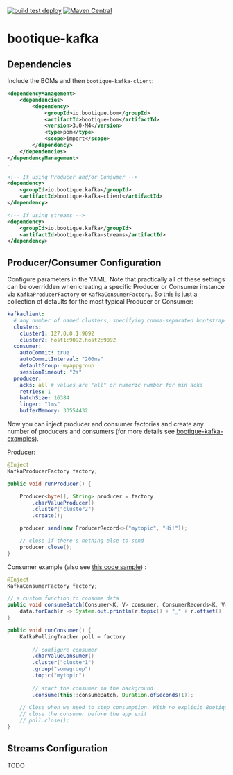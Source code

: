 <!--
  Licensed to ObjectStyle LLC under one
  or more contributor license agreements.  See the NOTICE file
  distributed with this work for additional information
  regarding copyright ownership.  The ObjectStyle LLC licenses
  this file to you under the Apache License, Version 2.0 (the
  "License"); you may not use this file except in compliance
  with the License.  You may obtain a copy of the License at

    http://www.apache.org/licenses/LICENSE-2.0

  Unless required by applicable law or agreed to in writing,
  software distributed under the License is distributed on an
  "AS IS" BASIS, WITHOUT WARRANTIES OR CONDITIONS OF ANY
  KIND, either express or implied.  See the License for the
  specific language governing permissions and limitations
  under the License.
  -->

[![build test deploy](https://github.com/bootique/bootique-kafka/actions/workflows/maven.yml/badge.svg)](https://github.com/bootique/bootique-kafka/actions/workflows/maven.yml)
[![Maven Central](https://img.shields.io/maven-central/v/io.bootique.kafka/bootique-kafka-client.svg?colorB=brightgreen)](https://search.maven.org/artifact/io.bootique.kafka/bootique-kafka-client/)

# bootique-kafka

## Dependencies

Include the BOMs and then ```bootique-kafka-client```:
```xml
<dependencyManagement>
    <dependencies>
        <dependency>
            <groupId>io.bootique.bom</groupId>
            <artifactId>bootique-bom</artifactId>
            <version>3.0-M4</version>
            <type>pom</type>
            <scope>import</scope>
        </dependency>
    </dependencies>
</dependencyManagement>
...

<!-- If using Producer and/or Consumer -->
<dependency>
	<groupId>io.bootique.kafka</groupId>
	<artifactId>bootique-kafka-client</artifactId>
</dependency>

<!-- If using streams -->
<dependency>
	<groupId>io.bootique.kafka</groupId>
	<artifactId>bootique-kafka-streams</artifactId>
</dependency>
```


## Producer/Consumer Configuration

Configure parameters in the YAML. Note that practically all of these settings can be overridden when creating a
specific Producer or Consumer instance via `KafkaProducerFactory` or `KafkaConsumerFactory`. So this is just a
collection of defaults for the most typical Producer or Consumer:

```yaml
kafkaclient:
  # any number of named clusters, specifying comma-separated bootstrap Kafka servers for each.
  clusters:
    cluster1: 127.0.0.1:9092
    cluster2: host1:9092,host2:9092
  consumer:
    autoCommit: true
    autoCommitInterval: "200ms"
    defaultGroup: myappgroup
    sessionTimeout: "2s"
  producer:
    acks: all # values are "all" or numeric number for min acks
    retries: 1
    batchSize: 16384
    linger: "1ms"
    bufferMemory: 33554432
```

Now you can inject producer and consumer factories and create any number of producers and consumers (for more details
see [bootique-kafka-examples](https://github.com/bootique-examples/bootique-kafka-examples)).

Producer:
```java
@Inject
KafkaProducerFactory factory;

public void runProducer() {

    Producer<byte[], String> producer = factory
        .charValueProducer()
        .cluster("cluster2")
        .create();

    producer.send(new ProducerRecord<>("mytopic", "Hi!"));

    // close if there's nothing else to send
    producer.close();
}
```

Consumer example (also see [this code sample](https://github.com/bootique-examples/bootique-kafka-consumer)) :
```java
@Inject
KafkaConsumerFactory factory;

// a custom function to consume data 
public void consumeBatch(Consumer<K, V> consumer, ConsumerRecords<K, V> data){
    data.forEach(r -> System.out.println(r.topic() + "_" + r.offset() + ": " + r.value()))
}

public void runConsumer() {
    KafkaPollingTracker poll = factory
        
        // configure consumer
        .charValueConsumer()
        .cluster("cluster1")
        .group("somegroup")
        .topic("mytopic")
        
        // start the consumer in the background
        .consume(this::consumeBatch, Duration.ofSeconds(1));
    
    // Close when we need to stop consumption. With no explicit Bootique will
    // close the consumer before the app exit
    // poll.close();
}
```

## Streams Configuration

TODO
